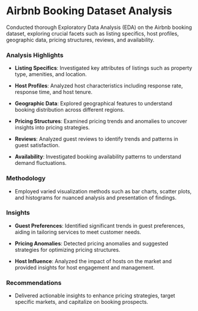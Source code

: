 # **Airbnb Booking Dataset Analysis**

Conducted thorough Exploratory Data Analysis (EDA) on the Airbnb booking dataset, exploring crucial facets such as listing specifics, host profiles, geographic data, pricing structures, reviews, and availability.

### Analysis Highlights

- **Listing Specifics**: Investigated key attributes of listings such as property type, amenities, and location.
  
- **Host Profiles**: Analyzed host characteristics including response rate, response time, and host tenure.
  
- **Geographic Data**: Explored geographical features to understand booking distribution across different regions.
  
- **Pricing Structures**: Examined pricing trends and anomalies to uncover insights into pricing strategies.
  
- **Reviews**: Analyzed guest reviews to identify trends and patterns in guest satisfaction.
  
- **Availability**: Investigated booking availability patterns to understand demand fluctuations.

### Methodology

- Employed varied visualization methods such as bar charts, scatter plots, and histograms for nuanced analysis and presentation of findings.

### Insights

- **Guest Preferences**: Identified significant trends in guest preferences, aiding in tailoring services to meet customer needs.
  
- **Pricing Anomalies**: Detected pricing anomalies and suggested strategies for optimizing pricing structures.
  
- **Host Influence**: Analyzed the impact of hosts on the market and provided insights for host engagement and management.

### Recommendations

- Delivered actionable insights to enhance pricing strategies, target specific markets, and capitalize on booking prospects.
